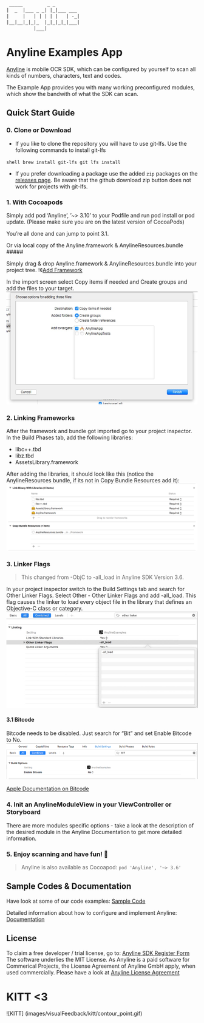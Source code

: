
     _____         _ _         
    |  _  |___ _ _| |_|___ ___ 
    |     |   | | | | |   | -_|
    |__|__|_|_|_  |_|_|_|_|___|
              |___|            


# Anyline Examples App 

[Anyline](https://www.anyline.io) is mobile OCR SDK, which can be configured by yourself to scan all kinds of numbers, characters, text and codes. 

The Example App provides you with many working preconfigured modules, which show the bandwith of what the SDK can scan. 


## Quick Start Guide

### 0. Clone or Download

* If you like to clone the repository you will have to use git-lfs. Use the following commands to install git-lfs

`shell
brew install git-lfs
git lfs install
`

* If you prefer downloading a package use the added `zip` packages on the [releases page](https://github.com/Anyline/anyline-ocr-examples-ios/releases). Be aware that the github download zip button does not work for projects with git-lfs.

### 1. With Cocoapods

Simply add pod ‘Anyline’, ’~> 3.10’ to your Podfile and run pod install or pod update. (Please make sure you are on the latest version of CocoaPods)

You’re all done and can jump to point 3.1.

Or via local copy of the Anyline.framework & AnylineResources.bundle #####

Simply drag & drop Anyline.framework & AnylineResources.bundle into your project tree. 
!¢[Add Framework](/images/AddFramework.jpg)

In the import screen select Copy items if needed and Create groups and add the files to your target.
![Copy Framework](/images/CopyFramework.jpg)

### 2. Linking Frameworks

After the framework and bundle got imported go to your project inspector. In the Build Phases tab, add the following libraries:

* libc++.tbd
* libz.tbd
* AssetsLibrary.framework

After adding the libraries, it should look like this (notice the AnylineResources bundle, if its not in Copy Bundle Resources add it): 
![Link Frameworks](/images/LinkFrameworks.png)

### 3. Linker Flags

> This changed from -ObjC to -all_load in Anyline SDK Version 3.6.

In your project inspector switch to the Build Settings tab and search for Other Linker Flags. Select Other - Other Linker Flags and add -all_load. This flag causes the linker to load every object file in the library that defines an Objective-C class or category.
![Linker Flags](/images/LinkerFlags.jpg)

#### 3.1 Bitcode

Bitcode needs to be disabled. Just search for “Bit” and set Enable Bitcode to No.
![Build Bitcode iOS](/images/iOS_build_bitcode.png)

[Apple Documentation on Bitcode](https://developer.apple.com/library/ios/documentation/IDEs/Conceptual/AppDistributionGuide/AppThinning/AppThinning.html)

### 4. Init an AnylineModuleView in your ViewController or Storyboard

There are more modules specific options - take a look at the description of the desired module in the Anyline Documentation to get more detailed information. 

### 5. Enjoy scanning and have fun! :movie_camera:


> Anyline is also available as Cocoapod: `pod 'Anyline', '~> 3.6'`


## Sample Codes & Documentation 

Have look at some of our code examples: [Sample Code](https://www.anyline.io/demos-sample-code)

Detailed information about how to configure and implement Anyline: [Documentation](https://documentation.anyline.io)


## License 

To claim a free developer / trial license, go to: [Anyline SDK Register Form](http://anyline.io/sdk-register?utm_source=githubios&utm_medium=readme&utm_campaign=examplesapp
)
The software underlies the MIT License. As Anyline is a paid software for Commerical Projects, the License Agreement of Anyline GmbH apply, when used commercially. Please have a look at [Anyline License Agreement](https://anylinewebsiteresource.blob.core.windows.net/wordpressmedia/2015/12/ULA-AnylineSDK-August2015.pdf)


# KITT <3

![KITT] (images/visualFeedback/kitt/contour_point.gif)


